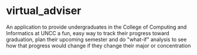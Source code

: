 virtual_adviser
===============

An application to provide undergraduates in the College of Computing and Informatics at UNCC a fun, easy way
to track their progress toward graduation, plan their upcoming semester and do "what-if" analysis to see how
that progress would change if they change their major or concentration
